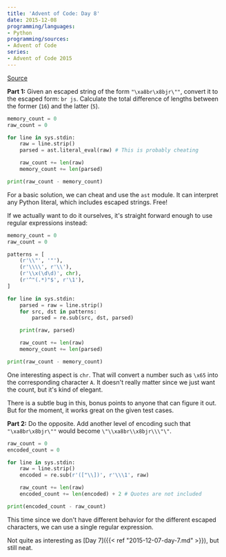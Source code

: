 ```yaml
---
title: 'Advent of Code: Day 8'
date: 2015-12-08
programming/languages:
- Python
programming/sources:
- Advent of Code
series:
- Advent of Code 2015
---
```

<a href="http://adventofcode.com/2015/day/8">Source</a>

**Part 1:** Given an escaped string of the form `"\xa8br\x8bjr\""`, convert it to the escaped form: `br js`. Calculate the total difference of lengths between the former (`16`) and the latter (`5`).

<!--more-->

```python
memory_count = 0
raw_count = 0

for line in sys.stdin:
    raw = line.strip()
    parsed = ast.literal_eval(raw) # This is probably cheating

    raw_count += len(raw)
    memory_count += len(parsed)

print(raw_count - memory_count)
```

For a basic solution, we can cheat and use the `ast` module. It can interpret any Python literal, which includes escaped strings. Free!

If we actually want to do it ourselves, it's straight forward enough to use regular expressions instead:

```python
memory_count = 0
raw_count = 0

patterns = [
    (r'\\"', '"'),
    (r'\\\\', r'\\'),
    (r'\\x(\d\d)', chr),
    (r'^"(.*)"$', r'\1'),
]

for line in sys.stdin:
    parsed = raw = line.strip()
    for src, dst in patterns:
        parsed = re.sub(src, dst, parsed)

    print(raw, parsed)

    raw_count += len(raw)
    memory_count += len(parsed)

print(raw_count - memory_count)
```

One interesting aspect is `chr`. That will convert a number such as `\x65` into the corresponding character `A`. It doesn't really matter since we just want the count, but it's kind of elegant. 

There is a subtle bug in this, bonus points to anyone that can figure it out. But for the moment, it works great on the given test cases. 

**Part 2:** Do the opposite. Add another level of encoding such that `"\xa8br\x8bjr\""` would become `\"\\xa8br\\x8bjr\\\"\"`.

```python
raw_count = 0
encoded_count = 0

for line in sys.stdin:
    raw = line.strip()
    encoded = re.sub(r'(["\\])', r'\\\1', raw)

    raw_count += len(raw)
    encoded_count += len(encoded) + 2 # Quotes are not included

print(encoded_count - raw_count)
```

This time since we don't have different behavior for the different escaped characters, we can use a single regular expression.

Not quite as interesting as [Day 7]({{< ref "2015-12-07-day-7.md" >}}), but still neat.
